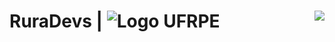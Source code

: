 # RuraDevs  |<img style="float: right;" src="https://raw.githubusercontent.com/MatheusFidelisPE/JavaAtividadeSemana1/master/baixados.png"> ![Logo UFRPE](https://raw.githubusercontent.com/MatheusFidelisPE/JavaAtividadeSemana1/master/baixados.png)

